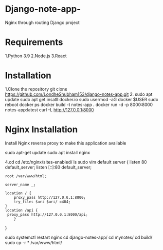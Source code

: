 # Django-note-app-
Nginx through routing Django project

# Requirements
1.Python 3.9
2.Node.js
3.React

# Installation
1.Clone the repository
git clone https://github.com/LondheShubham153/django-notes-app.git
2. sudo apt update
   sudo apt get insatll docker.io
   sudo usermod -aG docker $USER
   sudo reboot
   docker ps
   docker build -t notes-app .
   docker run -d -p 8000:8000 notes-app:latest
   curl -L http://127.0.0.1:8000
# Nginx Installation
  Install Nginx reverse proxy to make this application available

  sudo apt-get update sudo apt install nginx

4.cd
  cd /etc/nginx/sites-enabled/
  ls
  sudo vim default
   server {
    listen 80 default_server;
    listen [::]:80 default_server;

    root /var/www/html;
   
    server_name _;

    location / {
        proxy_pass http://127.0.0.1:8000;
        try_files $uri $uri/ =404;
    }
    location /api {
     proxy_pass http://127.0.0.1:8000/api;
        }
}

  sudo systemctl restart nginx
  cd django-notes-app/
  cd mynotes/
  cd build/
  sudo cp -r * /var/www/html/
  
